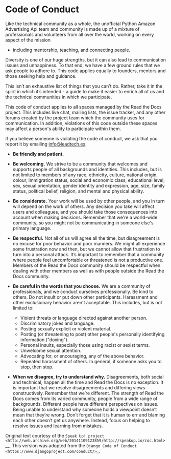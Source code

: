 Code of Conduct
===============

Like the technical community as a whole, the unofficial Python Amazon 
Advertising Api team and community is made up of a mixture of professionals 
and volunteers from all over the world, working on every aspect of the mission
 - including mentorship, teaching, and connecting people.

Diversity is one of our huge strengths, but it can also lead to
communication issues and unhappiness. To that end, we have a few ground
rules that we ask people to adhere to. This code applies equally to
founders, mentors and those seeking help and guidance.

This isn’t an exhaustive list of things that you can’t do. Rather, take
it in the spirit in which it’s intended - a guide to make it easier to
enrich all of us and the technical communities in which we participate.

This code of conduct applies to all spaces managed by the Read the Docs project.
This includes live chat, mailing lists, the
issue tracker, and any other forums created by the project
team which the community uses for communication. In addition, violations
of this code outside these spaces may affect a person's ability to
participate within them.

If you believe someone is violating the code of conduct, we ask that you
report it by emailing info@leadtech.es.

-  **Be friendly and patient.**
-  **Be welcoming.** We strive to be a community that welcomes and
   supports people of all backgrounds and identities. This includes, but
   is not limited to members of any race, ethnicity, culture, national
   origin, colour, immigration status, social and economic class,
   educational level, sex, sexual orientation, gender identity and
   expression, age, size, family status, political belief, religion, and
   mental and physical ability.
-  **Be considerate.** Your work will be used by other people, and you
   in turn will depend on the work of others. Any decision you take will
   affect users and colleagues, and you should take those consequences
   into account when making decisions. Remember that we're a world-wide
   community, so you might not be communicating in someone else's
   primary language.
-  **Be respectful.** Not all of us will agree all the time, but
   disagreement is no excuse for poor behavior and poor manners. We
   might all experience some frustration now and then, but we cannot
   allow that frustration to turn into a personal attack. It’s important
   to remember that a community where people feel uncomfortable or
   threatened is not a productive one. Members of the Read the Docs community
   should be respectful when dealing with other members as well as with
   people outside the Read the Docs community.
-  **Be careful in the words that you choose.** We are a community of
   professionals, and we conduct ourselves professionally. Be kind to
   others. Do not insult or put down other participants. Harassment and
   other exclusionary behavior aren't acceptable. This includes, but is
   not limited to:

   -  Violent threats or language directed against another person.
   -  Discriminatory jokes and language.
   -  Posting sexually explicit or violent material.
   -  Posting (or threatening to post) other people's personally
      identifying information ("doxing").
   -  Personal insults, especially those using racist or sexist terms.
   -  Unwelcome sexual attention.
   -  Advocating for, or encouraging, any of the above behavior.
   -  Repeated harassment of others. In general, if someone asks you to
      stop, then stop.

-  **When we disagree, try to understand why.** Disagreements, both
   social and technical, happen all the time and Read the Docs is no exception.
   It is important that we resolve disagreements and differing views
   constructively. Remember that we’re different. The strength of Read the Docs
   comes from its varied community, people from a wide range of
   backgrounds. Different people have different perspectives on issues.
   Being unable to understand why someone holds a viewpoint doesn’t mean
   that they’re wrong. Don’t forget that it is human to err and blaming
   each other doesn’t get us anywhere. Instead, focus on helping to
   resolve issues and learning from mistakes.

Original text courtesy of the `Speak Up!
project <http://web.archive.org/web/20141109123859/http://speakup.io/coc.html>`__.
This version was adopted from the `Django Code of Conduct <https://www.djangoproject.com/conduct/>`_.